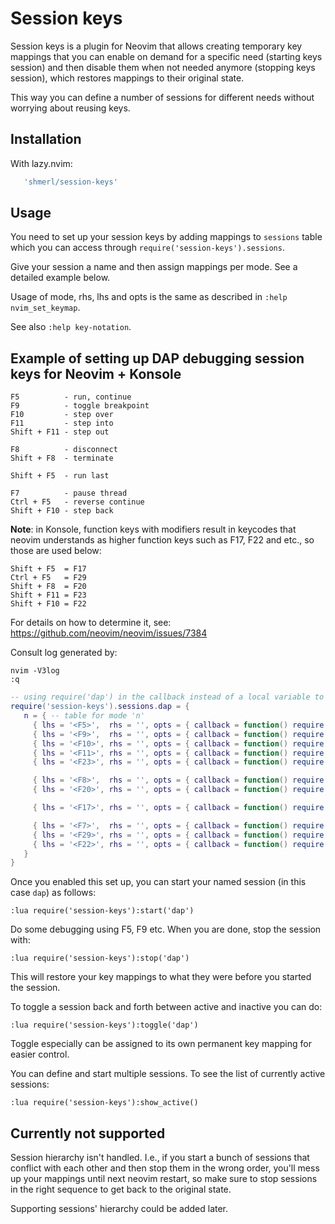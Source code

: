 # Session keys

Session keys is a plugin for Neovim that allows creating temporary key mappings that you can enable on demand
for a specific need (starting keys session) and then disable them when not needed anymore (stopping keys session),
which restores mappings to their original state.

This way you can define a number of sessions for different needs without worrying about reusing keys.

## Installation

With lazy.nvim:

```lua
   'shmerl/session-keys'
```

## Usage

You need to set up your session keys by adding mappings to `sessions` table which you can access through
`require('session-keys').sessions`.

Give your session a name and then assign mappings per mode. See a detailed example below.

Usage of mode, rhs, lhs and opts is the same as described in `:help nvim_set_keymap`.

See also `:help key-notation`.

## Example of setting up DAP debugging session keys for Neovim + Konsole

```
F5          - run, continue
F9          - toggle breakpoint
F10         - step over
F11         - step into      
Shift + F11 - step out

F8          - disconnect
Shift + F8  - terminate

Shift + F5  - run last

F7          - pause thread
Ctrl + F5   - reverse continue
Shift + F10 - step back
```

**Note**: in Konsole, function keys with modifiers result in keycodes that neovim understands as higher function keys
  such as F17, F22 and etc., so those are used below:

```
Shift + F5  = F17
Ctrl + F5   = F29
Shift + F8  = F20
Shift + F11 = F23
Shift + F10 = F22
```

  For details on how to determine it, see: https://github.com/neovim/neovim/issues/7384

  Consult log generated by:

```
nvim -V3log
:q
```

```lua
-- using require('dap') in the callback instead of a local variable to allow lazy loading of DAP plugin even after session is already defined
require('session-keys').sessions.dap = {
   n = { -- table for mode 'n'
     { lhs = '<F5>',  rhs = '', opts = { callback = function() require('dap').continue() end, nowait = true, noremap = true } },
     { lhs = '<F9>',  rhs = '', opts = { callback = function() require('dap').toggle_breakpoint() end, nowait = true, noremap = true } },
     { lhs = '<F10>', rhs = '', opts = { callback = function() require('dap').step_over() end, nowait = true, noremap = true } },
     { lhs = '<F11>', rhs = '', opts = { callback = function() require('dap').step_into() end, nowait = true, noremap = true } },
     { lhs = '<F23>', rhs = '', opts = { callback = function() require('dap').step_out() end, nowait = true, noremap = true } },

     { lhs = '<F8>',  rhs = '', opts = { callback = function() require('dap').disconnect() end, nowait = true, noremap = true } },
     { lhs = '<F20>', rhs = '', opts = { callback = function() require('dap').terminate() end, nowait = true, noremap = true } },

     { lhs = '<F17>', rhs = '', opts = { callback = function() require('dap').run_last() end, nowait = true, noremap = true } },

     { lhs = '<F7>',  rhs = '', opts = { callback = function() require('dap').pause() end, nowait = true, noremap = true } },
     { lhs = '<F29>', rhs = '', opts = { callback = function() require('dap').reverse_continue() end, nowait = true, noremap = true } },
     { lhs = '<F22>', rhs = '', opts = { callback = function() require('dap').step_back() end, nowait = true, noremap = true } }
   }
}
```

Once you enabled this set up, you can start your named session (in this case `dap`) as follows:

```vim
:lua require('session-keys'):start('dap')
```

Do some debugging using F5, F9 etc. When you are done, stop the session with:

```vim
:lua require('session-keys'):stop('dap')
```

This will restore your key mappings to what they were before you started the session.

To toggle a session back and forth between active and inactive you can do:

```vim
:lua require('session-keys'):toggle('dap')
```

Toggle especially can be assigned to its own permanent key mapping for easier control.

You can define and start multiple sessions. To see the list of currently active sessions:

```vim
:lua require('session-keys'):show_active()
```

## Currently not supported

Session hierarchy isn't handled. I.e., if you start a bunch of sessions that conflict with each other and then stop them in the wrong order,
you'll mess up your mappings until next neovim restart, so make sure to stop sessions in the right sequence to get back to the original state.

Supporting sessions' hierarchy could be added later.
